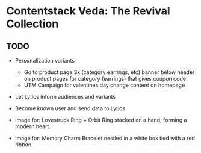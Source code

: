 # Contentstack Veda: The Revival Collection

## TODO

- Personalization variants
  - Go to product page 3x (category earrings, etc) banner below header on product pages for category (earrings) that gives coupon code
  - UTM Campaign for valentines day change content on homepage
- Let Lytics inform audiences and variants
- Become known user and send data to Lytics

- image for: Lovestruck Ring + Orbit Ring stacked on a hand, forming a modern heart.
- image for: Memory Charm Bracelet nestled in a white box tied with a red ribbon.
